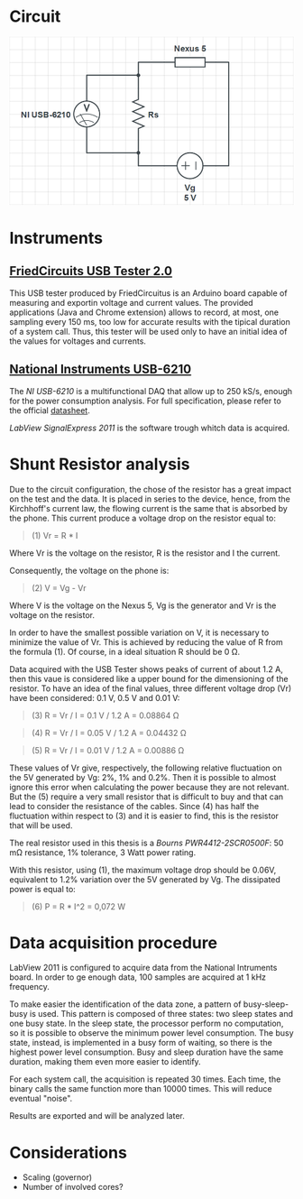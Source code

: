 # Circuit
![Circuit](./img/circuit_NIUSB-6210.png)

# Instruments
## [FriedCircuits USB Tester 2.0](http://friedcircuits.us/46)
This USB tester produced by FriedCircuitus is an Arduino board capable of measuring and exportin voltage and current values. The provided applications (Java and Chrome extension) allows to record, at most, one sampling every 150 ms, too low for accurate results with the tipical duration of a system call. Thus, this tester will be used only to have an initial idea of the values for voltages and currents.

## [National Instruments USB-6210](http://sine.ni.com/nips/cds/view/p/lang/it/nid/203223)
The *NI USB-6210* is a multifunctional DAQ that allow up to 250 kS/s, enough for the power consumption analysis. For full specification, please refer to the official [datasheet](http://www.ni.com/datasheet/pdf/en/ds-9).

*LabView SignalExpress 2011* is the software trough whitch data is acquired.

# Shunt Resistor analysis
Due to the circuit configuration, the chose of the resistor has a great impact on the test and the data. It is placed in series to the device, hence, from the Kirchhoff's current law, the flowing current is the same that is absorbed by the phone. This current produce a voltage drop on the resistor equal to:

>(1) Vr = R \* I

Where Vr is the voltage on the resistor, R is the resistor and I the current.

Consequently, the voltage on the phone is:

>(2) V = Vg - Vr

Where V is the voltage on the Nexus 5, Vg is the generator and Vr is the voltage on the resistor.

In order to have the smallest possible variation on V, it is necessary to minimize the value of Vr. This is achieved by reducing the value of R from the formula (1). Of course, in a ideal situation R should be 0 &Omega;.

Data acquired with the USB Tester shows peaks of current of about 1.2 A, then this vaue is considered like a upper bound for the dimensioning of the resistor. To have an idea of the final values, three different voltage drop (Vr) have been considered: 0.1 V, 0.5 V and 0.01 V:

>(3) R = Vr / I = 0.1 V / 1.2 A = 0.08864 &Omega;

>(4) R = Vr / I = 0.05 V / 1.2 A = 0.04432 &Omega;

>(5) R = Vr / I = 0.01 V / 1.2 A = 0.00886 &Omega;

These values of Vr give, respectively, the following relative fluctuation on the 5V generated by Vg: 2%, 1% and 0.2%. Then it is possible to almost ignore this error when calculating the power because they are not relevant. But the (5) require a very small resistor that is difficult to buy and that can lead to consider the resistance of the cables. Since (4) has half the fluctuation within respect to (3) and it is easier to find, this is the resistor that will be used.

The real resistor used in this thesis is a *Bourns PWR4412-2SCR0500F*: 50 m&Omega; resistance, 1% tolerance, 3 Watt power rating.

With this resistor, using (1), the maximum voltage drop should be 0.06V, equivalent to 1.2% variation over the 5V generated by Vg. The dissipated power is equal to:

> (6) P = R \* I^2 = 0,072 W

# Data acquisition procedure
LabView 2011 is configured to acquire data from the National Intruments board. In order to ge enough data, 100 samples are acquired at 1 kHz frequency.

To make easier the identification of the data zone, a pattern of busy-sleep-busy is used. This pattern is composed of three states: two sleep states and one busy state. In the sleep state, the processor perform no computation, so it is possible to observe the minimum power level consumption. The busy state, instead, is implemented in a busy form of waiting, so there is the highest power level consumption. Busy and sleep duration have the same duration, making them even more easier to identify.

For each system call, the acquisition is repeated 30 times. Each time, the binary calls the same function more than 10000 times. This will reduce eventual "noise".

Results are exported and will be analyzed later.

# Considerations
* Scaling (governor)
* Number of involved cores?
